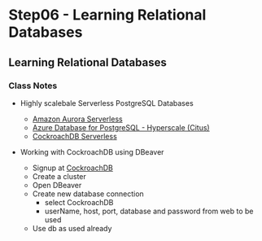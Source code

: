 # Step06 - Learning Relational Databases

## Learning Relational Databases

### Class Notes

- Highly scalebale Serverless PostgreSQL Databases

  - [Amazon Aurora Serverless](https://aws.amazon.com/rds/aurora/serverless/)
  - [Azure Database for PostgreSQL - Hyperscale (Citus)](https://docs.microsoft.com/en-gb/azure/postgresql/hyperscale/)
  - [CockroachDB Serverless](https://www.cockroachlabs.com/blog/how-we-built-cockroachdb-serverless/)

- Working with CockroachDB using DBeaver
  - Signup at [CockroachDB](https://cockroachlabs.cloud/)
  - Create a cluster
  - Open DBeaver
  - Create new database connection
    - select CockroachDB
    - userName, host, port, database and password from web to be used
  - Use db as used already
